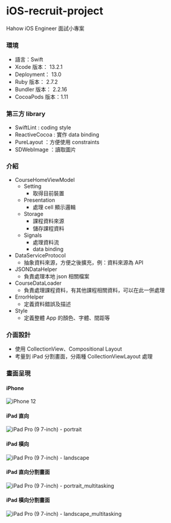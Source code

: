 # iOS-recruit-project
Hahow iOS Engineer 面試小專案

### 環境

* 語言：Swift
* Xcode 版本： 13.2.1
* Deployment： 13.0
* Ruby 版本： 2.7.2
* Bundler 版本： 2.2.16
* CocoaPods 版本：1.11

### 第三方 library

* SwiftLint : coding style
* ReactiveCocoa : 實作 data binding
* PureLayout ：方便使用 constraints
* SDWebImage ：讀取圖片

### 介紹

* CourseHomeViewModel
  * Setting
    * 取得目前裝置
  * Presentation
    * 處理 cell 顯示邏輯  
  * Storage
    * 課程資料來源
    * 儲存課程資料
  * Signals
    * 處理資料流
    * data binding
* DataServiceProtocol
  * 抽象資料來源，方便之後擴充，例：資料來源為 API
* JSONDataHelper
  * 負責處理本地 json 相關檔案
* CourseDataLoader
  * 負責處理課程資料，有其他課程相關資料，可以在此一併處理
* ErrorHelper
  * 定義資料錯誤及描述
* Style
  * 定義整體 App 的顏色、字體、間距等

### 介面設計

* 使用 CollectionView、Compositional Layout
* 考量到 iPad 分割畫面，分兩種 CollectionViewLayout 處理

### 畫面呈現

#### iPhone

 ![iPhone 12](https://user-images.githubusercontent.com/12155964/173267891-8bbbf0ea-50e3-4481-b700-bf87f771d6f5.gif)
 
#### iPad 直向

![iPad Pro (9 7-inch) - portrait](https://user-images.githubusercontent.com/12155964/173268283-8315b9e8-07ac-412a-8b6c-bcf530107be8.gif)

#### iPad 橫向

![iPad Pro (9 7-inch) - landscape](https://user-images.githubusercontent.com/12155964/173269094-fbc26db0-dd8e-4f61-8167-ea459646f72d.gif)

#### iPad 直向分割畫面

![iPad Pro (9 7-inch) - portrait_multitasking](https://user-images.githubusercontent.com/12155964/173267944-3763d58a-49dc-46ac-a410-596090f0647d.gif)

#### iPad 橫向分割畫面

![ iPad Pro (9 7-inch) - landscape_multitasking ](https://user-images.githubusercontent.com/12155964/173267958-74757d7d-c507-4b5c-812e-af86b99f631f.gif)






